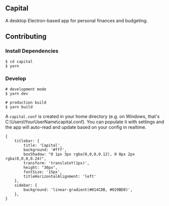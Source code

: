 ## Capital

A desktop Electron-based app for personal finances and budgeting.

## Contributing

### Install Dependencies

```
$ cd capital
$ yarn
```

### Develop

```
# development mode
$ yarn dev

# production build
$ yarn build
```

A `capital.conf` is created in your home directory (e.g. on Windows, that's C:\Users\YourUserName\capital.conf). You can populate it with settings and the app will auto-read and update based on your config in realtime.

```
{
	titlebar: {
		title: 'Capital',
		background: '#fff',
		boxShadow: "0 1px 3px rgba(0,0,0,0.12), 0 0px 2px rgba(0,0,0,0.24)",
		transform: 'translateY(1px)',
		height: "30px",
		fontSize: '15px',
		titleHorizontalAlignment: 'left'
	},
	sidebar: {
		background: 'linear-gradient(#014CDB, #029BD8)',
	},
}
```
